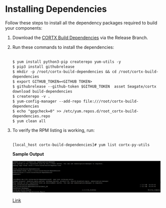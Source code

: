 # Installing Dependencies

Follow these steps to install all the dependency packages required to build your components:

1. Download the [CORTX Build Dependencies](https://github.com/Seagate/cortx/releases/tag/build-dependencies) via the Release Branch.
2. Run these commands to install the dependencies:

    ```shell
    
    $ yum install python3-pip createrepo yum-utils -y
    $ pip3 install githubrelease
    $ mkdir -p /root/cortx-build-dependencies && cd /root/cortx-build-dependencies
    $ export GITHUB_TOKEN=<GITHUB TOKEN>
    $ githubrelease --github-token $GITHUB_TOKEN  asset Seagate/cortx download build-dependencies
    $ createrepo -v .
    $ yum-config-manager --add-repo file:///root/cortx-build-dependencies
    $ echo "gpgcheck=0" >> /etc/yum.repos.d/root_cortx-build-dependencies.repo
    $ yum clean all
    ```
    
3. To verify the RPM listing is working, run:

    ```shell
    
    [local_host cortx-build-dependencies]# yum list cortx-py-utils
    ```
    
    **Sample Output**
    
   <img src="Dependencies.png?raw=true">
   
   <a href="https://github.com/Saumya-Sunder/cortx-1/blob/09a21dce73c7a807fa82fd4427f99e13dd541a05/doc/GitHub_Processes_and_Tools.rst">Link</a>
